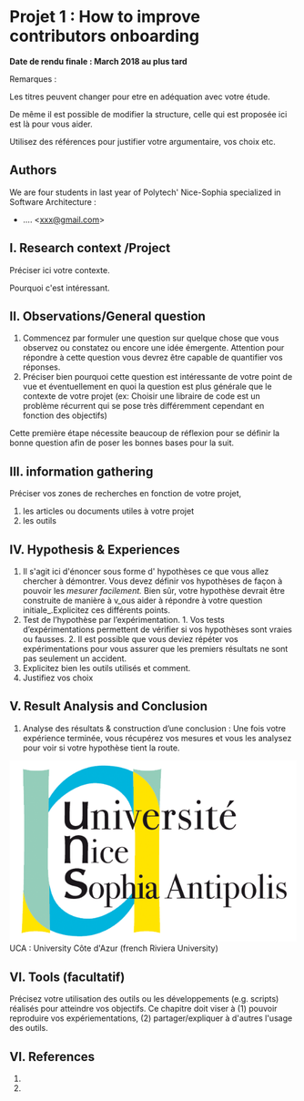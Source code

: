 # Projet 1 : How to improve contributors onboarding

**Date de rendu finale : March 2018 au plus tard**

Remarques :

Les titres peuvent changer pour etre en adéquation avec votre étude.

De même il est possible de modifier la structure, celle qui est proposée ici est là pour vous aider.

Utilisez des références pour justifier votre argumentaire, vos choix etc.

## Authors

We are four students in last year of Polytech' Nice-Sophia specialized in Software Architecture :

* .... &lt;xxx@gmail.com&gt;

## I. Research context /Project

Préciser ici votre contexte.

Pourquoi c'est intéressant.

## II. Observations/General question

1. Commencez par formuler une question sur quelque chose que vous observez ou constatez ou encore une idée émergente. Attention pour répondre à cette question vous devrez être capable de quantifier vos réponses.
2. Préciser bien pourquoi cette question est intéressante de votre point de vue et éventuellement en quoi la question est plus générale que le contexte de votre projet \(ex: Choisir une libraire de code est un problème récurrent qui se pose très différemment cependant en fonction des objectifs\)

Cette première étape nécessite beaucoup de réflexion pour se définir la bonne question afin de poser les bonnes bases pour la suit.

## III. information gathering

Préciser vos zones de recherches en fonction de votre projet,

1. les articles ou documents utiles à votre projet
2. les outils

## IV. Hypothesis & Experiences

1. Il s'agit ici d'énoncer sous forme d' hypothèses ce que vous allez chercher à démontrer. Vous devez définir vos hypothèses de façon à pouvoir les _mesurer facilement._ Bien sûr, votre hypothèse devrait être construite de manière à v_ous aider à répondre à votre question initiale_.Explicitez ces différents points.
2. Test de l’hypothèse par l’expérimentation. 1. Vos tests d’expérimentations permettent de vérifier si vos hypothèses sont vraies ou fausses. 2. Il est possible que vous deviez répéter vos expérimentations pour vous assurer que les premiers résultats ne sont pas seulement un accident.
3. Explicitez bien les outils utilisés et comment.
4. Justifiez vos choix

## V. Result Analysis and Conclusion

1. Analyse des résultats & construction d’une conclusion : Une fois votre expérience terminée, vous récupérez vos mesures et vous les analysez pour voir si votre hypothèse tient la route. 

![](../.gitbook/assets/logo_uns%20%286%29.png) UCA : University Côte d'Azur \(french Riviera University\)

## VI. Tools \(facultatif\)

Précisez votre utilisation des outils ou les développements \(e.g. scripts\) réalisés pour atteindre vos objectifs. Ce chapitre doit viser à \(1\) pouvoir reproduire vos expériementations, \(2\) partager/expliquer à d'autres l'usage des outils.

## VI. References

1.

1. 
